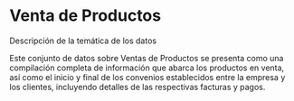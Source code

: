 # Venta de Productos
<p>
  Descripción de la temática de los datos
  </p>
  <p>
Este conjunto de datos sobre Ventas de Productos se presenta como una compilación completa de información que abarca los productos en venta, así como el inicio y final de los convenios establecidos entre la empresa y los clientes, incluyendo detalles de las respectivas facturas y pagos.

</p>
